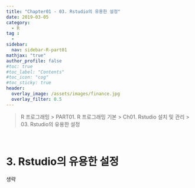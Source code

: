 ```yaml
---
title: "Chapter01 - 03. Rstudio의 유용한 설정"
date: 2019-03-05
category:
  - R
tag :
  - 
sidebar:
  nav: sidebar-R-part01
mathjax: "true"
author_profile: false
#toc: true
#toc_label: "Contents"
#toc_icon: "cog"
#toc_sticky: true
header:
  overlay_image: /assets/images/finance.jpg
  overlay_filter: 0.5
---
```

> R 프로그래밍 > PART01. R 프로그래밍 기본 > Ch01. Rstudio 설치 및 관리 > 03. Rstudio의 유용한 설정

<br>

# 3. Rstudio의 유용한 설정

생략
